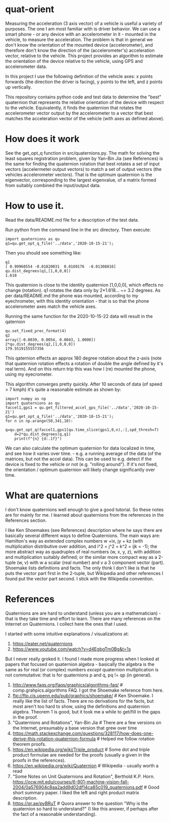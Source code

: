 # quat-orient

Measuring the acceleration (3 axis vector) of a vehicle is useful a variety of purposes. The one I am most familiar with is driver behavior. We can use a smart phone - or any device with an accelerometer in it - mounted in the vehicle, to measure the acceleration. The problem is that in general we don't know the orientation of the mounted device (accelerometer), and therefore don't know the direction of the (accelerometer's) acceleration vector, relative to the vehicle. This project provides an algorithm to estimate the orientation of the device relative to the vehicle, using GPS and accelerometer data.

In this project I use the following definition of the vehicle axes: x points forwards (the direction the driver is facing), y points to the left, and z points up vertically.

This repository contains python code and test data to determine the "best" quaternion that represents the relative orientation of the device with respect to the vehicle. Equivalently, it finds the quaternion that rotates the accelerometer vector output by the accelerometer to a vector that best matches the acceleration vector of the vehicle (with axes as defined above).

# How does it work

See the get_opt_q function in src/quaternions.py. The math for solving the least squares registration problem, given by Yan-Bin Jia (see References) is the same for finding the quaternion rotation that best rotates a set of input vectors (accelermeter output vectors) to match a set of output vectors (the vehicles accelerometer vectors). That is the optimum quaternion is the eigenvector, corresponding to the largest eigenvalue, of a matrix formed from suitably combined the input/output data.

# How to use it.
Read the data/README.md file for a description of the test data.

Run python from the command line in the src directory. Then execute:

```
import quaternions as qu
q1=qu.get_opt_q_file('../data','2020-10-15-21');
```

Then you should see something like:

```
q1
[ 0.99960554 -0.01820031  0.0169176  -0.01308816]
qu.dist_degrees(q1,[1,0,0,0])
1.618
```
This quaternion is close to the identity quaternion [1,0,0,0], which effects no change (rotation). q1 rotates the data only by 2*1.618... ~= 3.2 degrees. As per data/README.md the phone was mounted, according to my eyechrometer, with this identity orientation - that is so that the phone accelerometer axes match the vehicle axes.

Running the same function for the 2020-10-15-22 data will result in the qaternion

```
qu.set_fixed_prec_format(4)
q2
array([-0.0039, 0.0054, 0.0043, 1.0000])
2*qu.dist_degrees(q2,[1,0,0,0])
179.5519155557356
```

This qaternion effects an approx 180 degree rotation about the z-axis (note that quaternion rotation effects a rotation of double the angle defined by it's real term). And on this return trip this was how I (re) mounted the phone, using my eyecrometer.

This algorithm converges pretty quickly. After 10 seconds of data (of speed > 7 kmph) it's quite a reasonable estimate as shown by:
```
import numpy as np
import quaternions as qu
faccel1,gps1 = qu.get_filtered_accel_gps_file('../data','2020-10-15-21')
q1=qu.get_opt_q_file('../data','2020-10-15-21');
for n in np.arange(50,341,10):
    q=qu.get_opt_q(faccel1,gps1[qu.time_slice(gps1,0,n),:],spd_thresh=7)
    d=2*qu.dist_degrees(q,q1)
    print(f"{n} {d:.1f}")

```

We can also calculate the optimum quaternion for data localized in time, and see how it varies over time. - e.g. a running average of the data (of the matrices, but not the accel data). This can be used to e.g. detect if the device is fixed to the vehicle or not (e.g. "rolling around"). If it's not fixed, the orientation / optimum quaternion will likely change significantly over time.

# What are quaternions

I don't know quaternions well enough to give a good tutorial. So these notes are for mainly for me. I learned about quaternions from the references in the References section.

I like Ken Shoemakes (see References) description where he says there are basically several different ways to define Quaternions. The main ways are: Hamilton's way as extended complex numbers w +ix, jy + kz (with multiplication distributive over addition, and i^2 = j^2 = k^2 = ijk = -1); the more abstract way as quadruples of real numbers (w, x, y, z), with addition and multiplication suitably defined; or the similar more compact way as a 2-tuple (w, v) with w a scalar (real number) and v a 3 component vector (part). Shoemake lists definitions and facts. The only think I don't like is that he puts the vector part first in the 2-tuple, but Wikipedia and other references I found put the vector part second. I stick with the Wikipedia convention.

# References

Quaternions are are hard to understand (unless you are a mathematician) - that is they take time and effort to learn. There are many references on the Internet on Quaternions. I collect here the ones that I used.

I started with some intuitive explanations / visualizations at:

1. https://eater.net/quaternions
2. https://www.youtube.com/watch?v=d4EgbgTm0Bg&t=1s

But I never really groked it. I found I made more progress when I looked at papers that focused on quaternion algebra - basically the algebra is the same as for real (or complex) numbers *except* quaternion multiplication is not commutative: that is for quaternions p and q, pq != qp (in general).

1. http://www.faqs.org/faqs/graphics/algorithms-faq/ # comp.grahpics.algorithms FAQ. I got the Shoemake reference from here.
2. ftp://ftp.cis.upenn.edu/pub/graphics/shoemake/ # Ken Shoemake. I really like the list of facts. There are no derivations for the facts, but most aren't too hard to show, using the definitions and quaternion algebra. Theorem 1 is good, but it took me a while to get/fill in the gaps in the proof.
3. "Quaternions and Rotations", Yan-Bin Jia # There are a few versions on the Internet, presumably a base version that grew over time
4. https://math.stackexchange.com/questions/328117/how-does-one-derive-this-rotation-quaternion-formula # Helped me follow rotation theorem proofs.
5. https://en.wikipedia.org/wiki/Triple_product # Some dot and triple product formulae are needed for the proofs (usually a given in the proofs in the references).
5. https://en.wikipedia.org/wiki/Quaternion # Wikipedia - usually worth a read
6. "Some Notes on Unit Quaternions and Rotation", Berthold K.P. Horn. https://ocw.mit.edu/courses/6-801-machine-vision-fall-2004/0a576904c8aa2add9d02df14ca85c019_quaternions.pdf # Good short summary paper. I liked the left and right product matrix description.
7. https://qr.ae/pyBRuT # Quora answer to the question "Why is the quaternion so hard to understand?" (I like this answer, if perhaps after the fact of a reasonable understanding).

